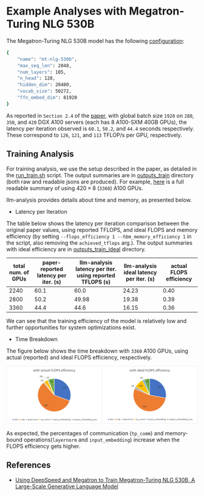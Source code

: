 # Example Analyses with Megatron-Turing NLG 530B

The Megatron-Turing NLG 530B model has the following [configuration](../../llm_analysis/model_configs/mt-nlg-530b.json):
```sh
{
    "name": "mt-nlg-530b",
    "max_seq_len": 2048,
    "num_layers": 105,
    "n_head": 128,
    "hidden_dim": 20480,
    "vocab_size": 50272,
    "ffn_embed_dim": 81920
}
```

As reported in `Section 2.4` of the [paper](https://arxiv.org/abs/2201.11990), with global batch size `1920` on `280`, `350`, and `420` DGX A100 servers (each has 8 A100-SXM 40GB GPUs), the latency per iteration observed is `60.1`, `50.2`, and `44.4` seconds respectively. These correspond to `126`, `121`, and `113` TFLOP/s per GPU, respectively.

## Training Analysis

For training analysis, we use the setup described in the paper, as detailed in the [run_train.sh](run_train.sh) script.
The output summaries are in [outputs_train](outputs_train) directory (both raw and readable jsons are produced).
For example, [here](outputs_train/mt-nlg-530b-a100-sxm-40gb-w16a16e16-tp8-pp35-dp12-sp1-fe0.36-hbme1-summary-readable.txt) is a full readable summary of using $420 \times 8$ (`3360`) A100 GPUs.

llm-analysis provides details about time and memory, as presented below.

- Latency per Iteration

The table below shows the latency per iteration comparison between the original paper values, using reported TFLOPS, and ideal FLOPS and memory efficiency (by setting `--flops_efficiency 1 --hbm_memory_efficiency 1` in the script, also removing the `achieved_tflops` arg.).
The output summaries with ideal efficiency are in [outputs_train_ideal](outputs_train_ideal) directory.

| total num. of GPUs | paper-reported latency per iter. (s) | llm-analysis latency per iter. using reported TFLOPS (s) | llm-analysis ideal latency per iter. (s) | actual FLOPS efficiency |
|--------------------|--------------------------------------|----------------------------------------------------------|------------------------------------------|-------------------------|
| 2240               | 60.1                                 | 60.0                                                     | 24.23                                    | 0.40                    |
| 2800               | 50.2                                 | 49.98                                                    | 19.38                                    | 0.39                    |
| 3360               | 44.4                                 | 44.6                                                     | 16.15                                    | 0.36                    |

We can see that the training efficiency of the model is relatively low and further opportunities for system optimizations exist.
- Time Breakdown

The figure below shows the time breakdown with `3360` A100 GPUs, using actual (reported) and ideal FLOPS efficiency, respectively.

![MT-NLG 530B 3360-GPU Training Time Breakdown](../../figures/mt-nlg-time-breakdown.png)

As expected, the percentages of communication (`tp_comm`) and memory-bound operations(`layernorm` and `input_embedding`) increase when the FLOPS efficiency gets higher.

## References

- [Using DeepSpeed and Megatron to Train Megatron-Turing NLG 530B, A Large-Scale Generative Language Model](https://arxiv.org/abs/2201.11990)
